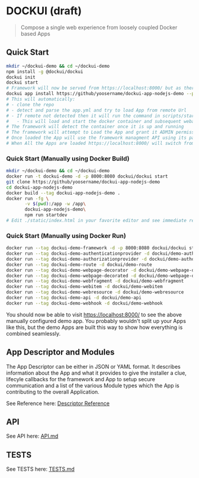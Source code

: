 # DOCKUI (draft)

> Compose a single web experience from loosely coupled Docker based Apps

## Quick Start

```bash
mkdir ~/dockui-demo && cd ~/dockui-demo
npm install -g @dockui/dockui
dockui init
dockui start
# Framework will now be served from https://localhost:8000/ but as there are no Apps serving at root context will display loading bar
dockui app install https://github/yoosername/dockui-app-nodejs-demo --permission admin -y
# This will automatically:
# - clone the repo
# - detect and parse the app.yml and try to load App from remote Url
# - If remote not detected then it will run the command in scripts/start
#   - This will load and start the docker container and subsequent webapp
# The framework will detect the container once it is up and running
# The framework will attempt to Load the App and grant it ADMIN permission
# Once loaded the App will use the framework managment API using its passed credentials to load all the Apps that form the Demo.
# When All the Apps are loaded https://localhost:8000/ will switch from a Loading bar to the WebPage provided by the App
```

### Quick Start (Manually using Docker Build)

```bash
mkdir ~/dockui-demo && cd ~/dockui-demo
docker run -t dockui-demo -d -p 8000:8080 dockui/dockui start
git clone https://github/yoosername/dockui-app-nodejs-demo
cd dockui-app-nodejs-demo
docker build --tag dockui-app-nodejs-demo .
docker run -fg \
       -v $(pwd):/app -w /app\
       dockui-app-nodejs-demo\
       npm run startdev
# Edit ./static/index.html in your favorite editor and see immediate results @ http://localhost:8000/
```

### Quick Start (Manually using Docker Run)

```bash
docker run --tag dockui-demo-framework -d -p 8000:8080 dockui/dockui start
docker run --tag dockui-demo-authenticationprovider -d dockui/demo-authenticationprovider
docker run --tag dockui-demo-authorizationprovider -d dockui/demo-authorizationprovider
docker run --tag dockui-demo-route -d dockui/demo-route
docker run --tag dockui-demo-webpage-decorator -d dockui/demo-webpage-decorator
docker run --tag dockui-demo-webpage-decorated -d dockui/demo-webpage-decorated
docker run --tag dockui-demo-webfragment -d dockui/demo-webfragment
docker run --tag dockui-demo-webitem -d dockui/demo-webitem
docker run --tag dockui-demo-webresource -d dockui/demo-webresource
docker run --tag dockui-demo-api -d dockui/demo-api
docker run --tag dockui-demo-webhook -d dockui/demo-webhook
```

You should now be able to visit <https://localhost:8000/> to see the above manually configured demo app. You probably wouldn't
split up your Apps like this, but the demo Apps are built this way to show how everything is combined seamlessly.

## App Descriptor and Modules

The App Descriptor can be either in JSON or YAML format. It describes information about the App and what it provides to give the installer a clue, lifecyle callbacks for the framework and App to setup secure communication and a list of the various Module types which the App is contributing to the overall Application.

See Reference here: [Descriptor Reference](src/app/dockui.app.yml)

## API

See API here: [API.md](API.md)

## TESTS

See TESTS here: [TESTS.md](TESTS.md)